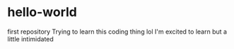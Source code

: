 # hello-world
first repository
Trying to learn this coding thing lol I'm excited to learn but a little intimidated 
